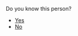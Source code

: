 <p>Do you know this person?</p>
<ul>
<li><a href="../known_harasser">Yes</a></li>
<li><a href="../block_harasser">No</a></li>
</ul>
